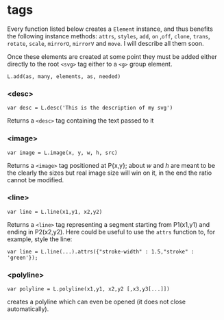 
# tags  

Every function listed below creates a `Element` instance, and thus benefits the following instance methods: `attrs`, `styles`, `add`, `on` ,`off`, `clone`, `trans`, `rotate`, `scale`, `mirrorO`, `mirrorV` and `move`. I will describe all them soon.

Once these elements are created at some point they must be added either directly to the root `<svg>` tag either to a `<g>` group element.
```
L.add(as, many, elements, as, needed)
```

### \<desc\>
```
var desc = L.desc('This is the description of my svg')
```
Returns a `<desc>` tag containing the text passed to it

### \<image\>
```
var image = L.image(x, y, w, h, src)
```
Returns a `<image>` tag positioned at P{x,y}; about _w_ and _h_ are meant to be the clearly the sizes but  real image size will win on it, in the end the ratio cannot be modified.

### \<line\>  
```
var line = L.line(x1,y1, x2,y2)
```
Returns a `<line>` tag representing a segment starting from P1(x1,y1) and ending in P2(x2,y2).
Here could be useful to use the `attrs` function to, for example, style the line:  
```
var line = L.line(...).attrs({"stroke-width" : 1.5,"stroke" : 'green'});
```

### \<polyline\>
```
var polyline = L.polyline(x1,y1, x2,y2 [,x3,y3[...]])
```
creates a polyline which can even be opened (it does not close automatically). 



